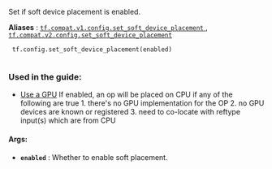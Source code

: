 Set if soft device placement is enabled.

**Aliases** : [ `tf.compat.v1.config.set_soft_device_placement` ](/api_docs/python/tf/config/set_soft_device_placement), [ `tf.compat.v2.config.set_soft_device_placement` ](/api_docs/python/tf/config/set_soft_device_placement)

```
 tf.config.set_soft_device_placement(enabled)
 
```

### Used in the guide:
- [Use a GPU](https://tensorflow.google.cn/guide/gpu)
If enabled, an op will be placed on CPU if any of the following are true  1. there's no GPU implementation for the OP  2. no GPU devices are known or registered  3. need to co-locate with reftype input(s) which are from CPU

#### Args:
- **`enabled`** : Whether to enable soft placement.

